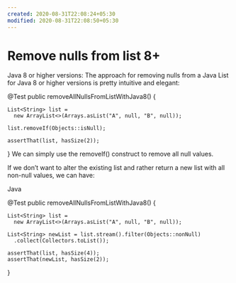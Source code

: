 ```yaml
---
created: 2020-08-31T22:08:24+05:30
modified: 2020-08-31T22:08:50+05:30
---
```


# Remove nulls from list 8+

Java 8 or higher versions:
The approach for removing nulls from a Java List for Java 8 or higher versions is pretty intuitive and elegant:

@Test
public removeAllNullsFromListWithJava8() {
 
    List<String> list =
      new ArrayList<>(Arrays.asList("A", null, "B", null));
 
    list.removeIf(Objects::isNull);
 
    assertThat(list, hasSize(2));
}
We can simply use the removeIf() construct to remove all null values.

If we don’t want to alter the existing list and rather return a new list with all non-null values, we can have:

Java

@Test
public removeAllNullsFromListWithJava8() {
 
    List<String> list =
      new ArrayList<>(Arrays.asList("A", null, "B", null));
 
    List<String> newList = list.stream().filter(Objects::nonNull)
      .collect(Collectors.toList());
 
    assertThat(list, hasSize(4));
    assertThat(newList, hasSize(2));
}
